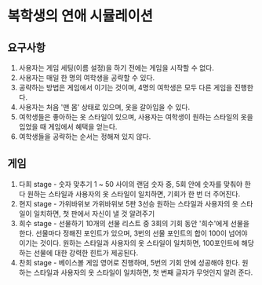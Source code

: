 # 복학생의 연애 시뮬레이션 
## 요구사항
1. 사용자는 게임 세팅(이름 설정)을 하기 전에는 게임을 시작할 수 없다.
2. 사용자는 매일 한 명의 여학생을 공략할 수 있다.
3. 공략하는 방법은 게임에서 이기는 것이며, 4명의 여학생은 모두 다른 게임을 진행한다.
4. 사용자는 처음 '맨 몸' 상태로 있으며, 옷을 갈아입을 수 있다.
5. 여학생들은 좋아하는 옷 스타일이 있으며, 사용자는 여학생이 원하는 스타일의 옷을 입었을 때 게임에서 혜택을 얻는다.
6. 여학생들을 공략하는 순서는 정해져 있지 않다.

## 게임
1. 다희 stage - 숫자 맞추기
  1 ~ 50 사이의 랜덤 숫자 중, 5회 안에 숫자를 맞춰야 한다
  원하는 스타일과 사용자의 옷 스타일이 일치하면, 기회가 한 번 더 주어진다.
2. 현지 stage - 가위바위보
  가위바위보 5판 3선승
  원하는 스타일과 사용자의 옷 스타일이 일치하면, 첫 판에서 자신이 낼 것 알려주기
3. 희수 stage - 선물하기
  10개의 선물 리스트 중 3회의 기회 동안 '희수'에게 선물을 한다.
  선물마다 정해진 포인트가 있으며, 3번의 선물 포인트의 합이 100이 넘어야 이기는 것이다.
  원하는 스타일과 사용자의 옷 스타일이 일치하면, 100포인트에 해당하는 선물에 대한 강력한 힌트가 제공된다.
4. 찬희 stage - 베이스볼 게임
  영어로 진행하며, 5번의 기회 안에 성공해야 한다.
  원하는 스타일과 사용자의 옷 스타일이 일치하면, 첫 번째 글자가 무엇인지 알려 준다.
